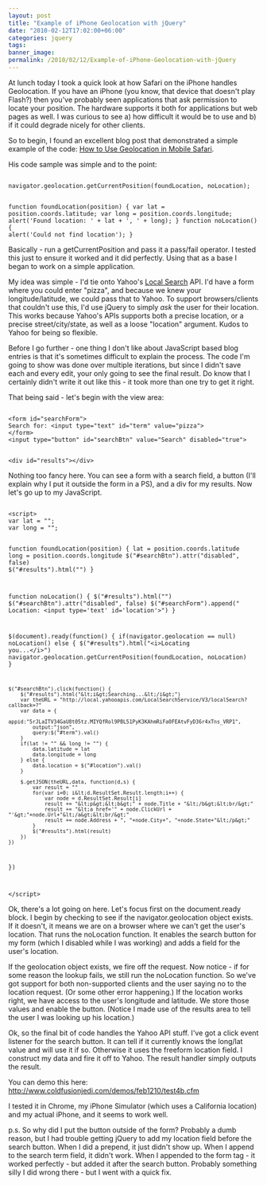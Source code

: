 ```yaml
---
layout: post
title: "Example of iPhone Geolocation with jQuery"
date: "2010-02-12T17:02:00+06:00"
categories: jquery 
tags: 
banner_image: 
permalink: /2010/02/12/Example-of-iPhone-Geolocation-with-jQuery
---
```


At lunch today I took a quick look at how Safari on the iPhone handles Geolocation. If you have an iPhone (you know, that device that doesn't play Flash?) then you've probably seen applications that ask permission to locate your position. The hardware supports it both for applications but web pages as well. I was curious to see a) how difficult it would be to use and b) if it could degrade nicely for other clients.
<!--more-->
So to begin, I found an excellent blog post that demonstrated a simple example of the code: <a href="http://mapscripting.com/how-to-use-geolocation-in-mobile-safari">How to Use Geolocation in Mobile Safari</a>. 
<p>
His code sample was simple and to the point:
<p>
<code>
navigator.geolocation.getCurrentPosition(foundLocation, noLocation);

function foundLocation(position)
{
  var lat = position.coords.latitude;
  var long = position.coords.longitude;
  alert('Found location: ' + lat + ', ' + long);
}
function noLocation()
{
  alert('Could not find location');
}
</code>
<p>
Basically - run a getCurrentPosition and pass it a pass/fail operator. I tested this just to ensure it worked and it did perfectly. Using that as a base I began to work on a simple application.
<p>
My idea was simple - I'd tie onto Yahoo's <a href="http://developer.yahoo.com/local/">Local Search</a> API. I'd have a form where you could enter "pizza", and because we knew your longitude/latitude, we could pass that to Yahoo. To support browsers/clients that couldn't use this, I'd use jQuery to simply <i>ask</i> the user for their location. This works because Yahoo's APIs supports both a precise location, or a precise street/city/state, as well as a loose "location" argument. Kudos to Yahoo for being so flexible. 
<p>
Before I go further - one thing I don't like about JavaScript based blog entries is that it's sometimes difficult to explain the process. The code I'm going to show was done over multiple iterations, but since I didn't save each and every edit, your only going to see the final result. Do know that I certainly didn't write it out like this - it took more than one try to get it right. 
<p>
That being said - let's begin with the view area:
<p>
<code>
&lt;form id="searchForm"&gt;
Search for: &lt;input type="text" id="term" value="pizza"&gt;
&lt;/form&gt;
&lt;input type="button" id="searchBtn" value="Search" disabled="true"&gt;

&lt;div id="results"&gt;&lt;/div&gt;
</code>
<p>
Nothing too fancy here. You can see a form with a search field, a button (I'll explain why I put it outside the form in a PS), and a div for my results. Now let's go up to my JavaScript. 
<p>
<code>
&lt;script&gt;
var lat = "";
var long = "";

function foundLocation(position) {
	lat = position.coords.latitude
	long = position.coords.longitude
	$("#searchBtn").attr("disabled", false)	
	$("#results").html("")
}

function noLocation() {
	$("#results").html("")
	$("#searchBtn").attr("disabled", false)
	$("#searchForm").append(" Location: &lt;input type='text' id='location'&gt;")
}

$(document).ready(function() {
	if(navigator.geolocation == null) noLocation()
	else {
		$("#results").html("&lt;i&gt;Locating you...&lt;/i&gt;")
		navigator.geolocation.getCurrentPosition(foundLocation, noLocation) 
	}

	$("#searchBtn").click(function() {
		$("#results").html("&lt;i&gt;Searching...&lt;/i&gt;")
		var theURL = "http://local.yahooapis.com/LocalSearchService/V3/localSearch?callback=?"
		var data = {
			appid:"5rJLaITV34GaU8t05tz.MIYQfRol9PBL51PyK3KAhmRiFa0FEAtvFyD36r4xTns_VRP1",
			output:"json",
			query:$("#term").val()
		}
		if(lat != "" && long != "") {
			data.latitude = lat
			data.longitude = long
		} else {
			data.location = $("#location").val()
		}

		$.getJSON(theURL,data, function(d,s) {
			var result = ""
			for(var i=0; i&lt;d.ResultSet.Result.length;i++) {
				var node = d.ResultSet.Result[i]
				result += "&lt;p&gt;&lt;b&gt;" + node.Title + "&lt;/b&gt;&lt;br/&gt;"
				result += "&lt;a href='" + node.ClickUrl + "'&gt;"+node.Url+"&lt;/a&gt;&lt;br/&gt;"
				result += node.Address + ", "+node.City+", "+node.State+"&lt;/p&gt;"
			}
			$("#results").html(result)
		})
	})
})

&lt;/script&gt;
</code>
<p>
Ok, there's a lot going on here. Let's focus first on the document.ready block. I begin by checking to see if the navigator.geolocation object exists. If it doesn't, it means we are on a browser where we can't get the user's location. That runs the noLocation function. It enables the search button for my form (which I disabled while I was working) and adds a field for the user's location. 
<p>
If the geolocation object exists, we fire off the request. Now notice - if for some reason the lookup fails, we still run the noLocation function. So we've got support for both non-supported clients and the user saying no to the location request. (Or some other error happening.) If the location works right, we have access to the user's longitude and latitude. We store those values and enable the button. (Notice I made use of the results area to tell the user I was looking up his location.) 
<p>
Ok, so the final bit of code handles the Yahoo API stuff. I've got a click event listener for the search button. It can tell if it currently knows the long/lat value and will use it if so. Otherwise it uses the freeform location field. I construct my data and fire it off to Yahoo. The result handler simply outputs the result. 
<p>
You can demo this here: <a href="http://www.raymondcamden.com/demos/feb1210/test4b.cfm">http://www.coldfusionjedi.com/demos/feb1210/test4b.cfm</a>
<p>
I tested it in Chrome, my iPhone Simulator (which uses a California location) and my actual iPhone, and it seems to work well.
<p>
p.s. So why did I put the button outside of the form? Probably a dumb reason, but I had trouble getting jQuery to add my location field before the search button. When I did a prepend, it just didn't show up. When I append to the search term field, it didn't work. When I appended to the form tag - it worked perfectly - but added it after the search button. Probably something silly I did wrong there - but I went with a quick fix.